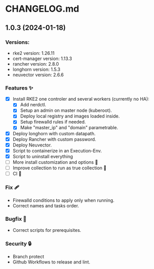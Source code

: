 # CHANGELOG.md

<!-- Release -->
## 1.0.3 (2024-01-18)

### Versions:
  - rke2 version: 1.26.11
  - cert-manager version: 1.13.3
  - rancher version: 2.8.0
  - longhorn version: 1.5.3
  - neuvector version: 2.6.6
<!-- End Release -->

<!-- Features -->
### Features ✨
  - [x] Install RKE2 one controler and several workers (currently no HA):
    - [x] Add nerdctl.
    - [x] Setup an admin on master node (kuberoot).
    - [x] Deploy local registry and images loaded inside.
    - [x] Setup firewalld rules if needed.
    - [x] Make "master_ip" and "domain" parametrable.
  - [x] Deploy longhorn with custom datapath.
  - [x] Deploy Rancher with custom password.
  - [x] Deploy Neuvector.
  - [x] Script to containerize in an Execution-Env.
  - [x] Script to uninstall everything
  - [ ] More install customization and options 🚧
  - [ ] Improve collection to run as true collection 🚧
  - [ ] CI 🚧
<!-- End Features -->

<!-- Fix -->
### Fix 🩹
  - Firewalld conditions to apply only when running.
  - Correct names and tasks order.
<!-- End Fix -->

<!-- Bugfix -->
### Bugfix 🐞
  - Correct scripts for prerequisites.
<!-- End Bugfix -->

<!-- Security -->
### Security 🔒️
  - Branch protect
  - Github Workflows to release and lint.
<!-- End Security -->
